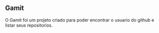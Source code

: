 ## Gamit

O Gamit foi um projeto criado para poder encontrar o usuario do github e listar seus repositorios.




